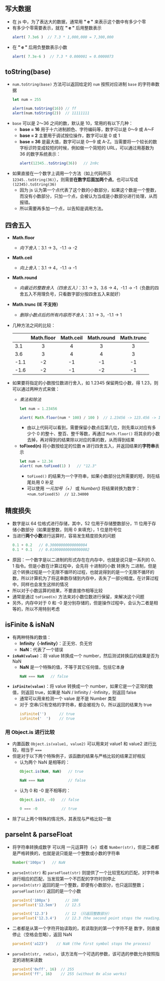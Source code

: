## 写大数据
+ 在 js 中，为了表达大的数据，通常用 **" e "** 来表示这个数中有多少个零
+ 有多少个零需要表示，就在 **" e "** 后用整数表示
  ```javascript
  alert( 7.3e6 )  // 7.3 * 1,000,000 = 7,300,000
  ```
+ 在 **" e "** 后用负整数表示小数
  ```javascript
  alert( 7.3e-6 )  // 7.3 * 0.000001 = 0.0000073
  ```

## toString(base)
+ `num.toString(base)` 方法可以返回给定的 `num` 按照对应进制 `base` 的字符串数据
  ```javascript
  let num = 255

  alert(num.toString(16)) // ff
  alert(num.toString(2))  // 11111111
  ```
+ `base` 可以是 2～36 之间的数，默认是 10，常用的有以下几种：
  + **base = 16** 用于十六进制颜色、字符编码等，数字可以是 0～9 或 A～F
  + **base = 2** 主要用于调试按位操作，数字可以是 0 或 1
  + **base = 36** 是最大值，数字可以是 0—9 或 A-Z。当需要将一个较长的数字标识符变成较短的时候，例如做一个简短的 URL，可以通过用基数为 36 的数字系统表示：
    ```javascript
    alert(12345..toString(36))   // 2n9c
    ```
+ 如果直接在一个数字上调用一个方法（如上代码所示 `12345..toString(36)`），则需要**在数字后面加两个点**。也可以写成 `(12345).toString(36)`
  + 因为 js 认为第一个点代表了这个数的小数部分，如果这个数是一个整数，而没有小数部分，只加一个点，会被认为当成是小数部分进行处理，从而报错。
  + 所以需要再多加一个点，以告知是调用方法。


## 四舍五入
+ **Math.floor**
  + *向下舍入*：3.1 -> 3，-1.1 -> -2
+ **Math.ceil**
  + *向上舍入*：3.1 -> 4，-1.1 -> -1
+ **Math.round**
  + *向最近的整数舍入（四舍五入）*：3.1 -> 3，3.6 -> 4，-1.1 -> -1（负数的四舍五入不用理负号，只看数字部分按四舍五入来就好）
+ **Math.trunc (IE 不支持）**
  + *删除小数点后的所有内容而不舍入*：3.1 -> 3，-1.1 -> 1
+ 几种方法之间的比较：

  | | **Math.floor** | **Math.ceil** | **Math.round** | **Math.trunc** |
  | ------ | :------: | :------: | :------: | :------: |
  | 3.1 | 3 | 4 | 3 | 3 |
  | 3.6 | 3 | 4 | 4 | 3 |
  | -1.1 | -2 | -1 | -1 | -1 |
  | -1.6 | -2 | -1 | -2 | -1 |

+ 如果要将指定的小数按位数进行舍入，如 1.2345 保留两位小数，得 1.23，则可以通过两种方式来做：
  + *乘法和除法*
    ```javascript
    let num = 1.23456

    alert( Math.floor(num * 100) / 100 )  // 1.23456 -> 123.456 -> 123 -> 1.23
    ```
    + 由以上代码可以看到，需要保留小数点后第几位，则先乘以对应有多少个 0 的整十、整百、整千等数，再通过 `Math.floor()` 将其余的小数去掉，再对得到的结果除以对应的乘的数，从而得到结果
  + **toFixed(n)** 将小数按给定的位数 **n** 进行四舍五入，并返回结果的**字符串**表示
    ```javascript
    let num = 12.34
    alert( num.toFixed(1) )   // "12.3"
    ```
    + `toFixed()` 的结果为一个字符串，如果小数部分比所需要的短，则在结尾处用 0 补足
    + 可以使用 *一元加号（+）* 或 *Number()* 将结果转换为数字：`+num.toFixed(5)  // 12.34000` 

## 精度损失
+ 数字是以 64 位格式进行存储，其中，52 位用于存储整数部分，11 位用于存储小数部分（如果是整数，则用 0 来填充），1 位是符号位
+ 当进行**两个小数**进行运算时，容易发生精度损失的问题
  ```javascript
  0.1 + 0.2   // 0.30000000000000004
  0.1 * 0.1   // 0.010000000000000002
  ```
+ 原因：一个数字是以二进制的形式存在在内存中，也就是说只是一系列的 0、1 指令。但是小数在计算过程中，会先将 十进制的小数 转换为 二进制，但是这个转换过程是一个无限不循环的过程，也就说得到的是一个无限不循环的数，所以计算机为了将这串数存储到内存中，丢失了一部分精度。在计算过程中，同样也会发生这样的情况
+ 所以对于小数运算的结果，不要直接作相等比较
+ 通常是通过 `toFixed(n)` 方法来对小数位数进行保留，来解决这个问题
+ 另外，内存中对于 0 和 -0 是分别存储的，但是操作过程中，会认为二者是相等的，所以不用特别考虑

## isFinite & isNaN
+ 有两种特殊的数值：
  + **Infinity（-Infinity）**：正无穷、负无穷
  + **NaN**：代表了一个错误
+ **`isNaN(value)`**：将 value 转换成一个 number，然后测试转换后的结果是否为 NaN
  + **NaN** 是一个特殊的值，不等于其它任何值，包括它本身
    ```javascript
    NaN === NaN   // false
    ```
+ **`isFinite(value)`**：将 value 转换成一个 number，如果它是一个正常的数值，则返回 true，如果是 NaN / Infinity / -Infinity，则返回 false
  + 通常可以用来检测一个 value 是不是 Number 类型
  + 对于 空串/只有空格的字符串，都会被视为 0，所以返回的结果为 true
    ```javascript
    isFinite('')      // true
    isFinite('  ')    // true
    ```

### 用 Object.is 进行比较
+ 内置函数 `Object.is(value1, value2)` 可以用来对 value1 和 value2 进行比较，相当于 `===`
+ 但是对于以下两个特殊例子，该函数的结果与严格比较的结果正好相反
  + 认为两个 NaN 是相等的：
    ```javascript
    Object.is(NaN, NaN)   // true

    NaN === NaN           // false
    ```
  + 认为 0 和 -0 是不相等的：
    ```javascript
    Object.is(0, -0)   // false

    0 === -0           // true
    ```
+ 除了以上两个特殊的情况外，其表现与严格比较一致


## parseInt & parseFloat
+ 将字符串转换成数字 可以用 一元运算符（+）或者 `Number(str)`，但是二者都是严格转换的，也就是说只能是一个整数或小数的字符串
  ```javascript
  Number('100px')   // NaN
  ```
+ `parseInt(str)` 和 `parseFloat(str)` 则提供了一个比较宽松的匹配，对字符串进行相应的匹配，当发现第一个不匹配的字符时则停止
+ `parseInt(str)` 返回的是一个整数，即便有小数部分，也只返回整数；`parseFloat(str)` 返回的是一个小数
  ```javascript
  parseInt('100px')       // 100
  parseFloat('12.5em')    // 12.5

  parseInt('12.3')        // 12 （只返回整数部分）
  parseFloat('12.3.4')    // 12.3（the second point stops the reading）
  ```
+ 二者都是从第一个字符开始读取的，若读取到的第一个字符不是 数字，则直接停止（空格会忽略），返回 NaN
  ```javascript
  parseInt('a123')    // NaN (the first symbol stops the process)
  ```
+ `parseInt(str, radix)`，该方法有一个可选的参数，该可选的参数允许按照指定的进制来读数
  ```javascript
  parseInt('0xff', 16)  // 255
  parseInt('ff', 16)    // 255 (without 0x also works)
  ```